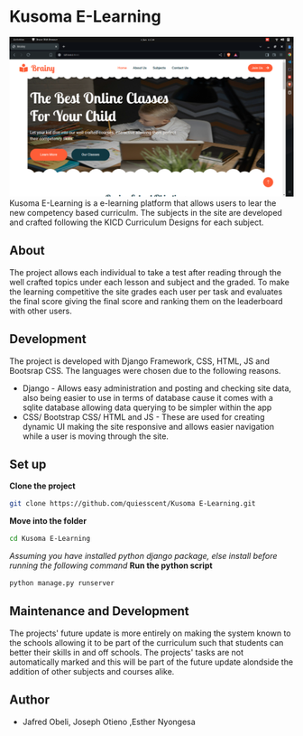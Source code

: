 # Kusoma E-Learning
![Image Screenshot](image.png)
Kusoma E-Learning is a e-learning platform that allows users to lear the new competency based curriculm. The subjects in the site are developed and crafted following the KICD Curriculum Designs for each subject.


## About
The project allows each individual to take a test after reading through the well crafted topics under each lesson and subject and the graded.
To make the learning competitive the site grades each user per task and evaluates the final score giving the final score and ranking them on the leaderboard with other users.

## Development
The project is developed with Django Framework, CSS, HTML, JS and Bootsrap CSS.
The languages were chosen due to the following reasons.
- Django - Allows easy administration and posting and checking site data, also being easier to use in terms of database cause it comes with a sqlite database allowing data querying to be simpler within the app
- CSS/ Bootstrap CSS/ HTML and JS - These are used for creating dynamic UI making the site responsive and allows easier navigation while a user is moving through the site.

## Set up

**Clone the project**
```bash
git clone https://github.com/quiesscent/Kusoma E-Learning.git
```
**Move into the folder**
```bash
cd Kusoma E-Learning
```
*Assuming you have installed python django package, else install before running the following command*
**Run the python script**
```bash
python manage.py runserver
```
## Maintenance and Development

The projects' future update is more entirely on making the system known to the schools allowing it to be part of the curriculum such that students can better their skills in and off schools.
The projects' tasks are not automatically marked and this will be part of the future update alondside the addition of other subjects and courses alike.

## Author
- Jafred Obeli, Joseph Otieno ,Esther Nyongesa
